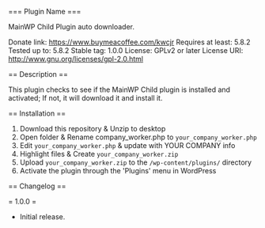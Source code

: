 === Plugin Name ===

MainWP Child Plugin auto downloader.

Donate link: https://www.buymeacoffee.com/kwcjr
Requires at least: 5.8.2
Tested up to: 5.8.2
Stable tag: 1.0.0
License: GPLv2 or later
License URI: http://www.gnu.org/licenses/gpl-2.0.html

== Description ==

This plugin checks to see if the MainWP Child plugin is installed and activated; If not, it will download it and install it.

== Installation ==

1. Download this repository & Unzip to desktop
1. Open folder & Rename company_worker.php to `your_company_worker.php`
1. Edit `your_company_worker.php` & update with YOUR COMPANY info
1. Highlight files & Create `your_company_worker.zip`
1. Upload `your_company_worker.zip` to the `/wp-content/plugins/` directory
1. Activate the plugin through the 'Plugins' menu in WordPress

== Changelog ==

= 1.0.0 =
* Initial release.